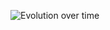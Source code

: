 ![Evolution over time](https://github.com/uutils/findutils-tracking/blob/main/gnu-results.png?raw=true)
